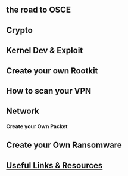 
## the road to  OSCE


## Crypto


## Kernel Dev & Exploit


## Create your own Rootkit



## How to scan your VPN 


## Network

#### Create your Own Packet


## Create your Own Ransomware


## [Useful Links & Resources ](https://etadata.github.io/nordo/useful_links)




